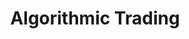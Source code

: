 ---
# Featured tags need to have either the `list` or `grid` layout (PRO only).
layout: grid

# The title of the tag's page.
title: Algorithmic Trading

# The name of the tag, used in a post's front matter (e.g. tags: [<slug>]).
slug: algorithmic-trading

# (Optional) Write a short (~150 characters) description of this featured tag.
description: >
  Algorithmic trading is the use of computer programs to execute financial market trades based on predefined rules and strategies. It leverages speed, precision, and automation to optimize trading performance and capitalize on market opportunities.

# (Optional) You can disable grouping posts by date.
no_groups: false

# Exclude this example category from the sitemap.
# DON'T USE THIS SETTING IN YOUR CATEGORIES!
sitemap: false
---